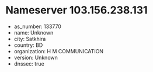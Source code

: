 # Nameserver 103.156.238.131

* as_number: 133770
* name: Unknown
* city: Satkhira
* country: BD
* organization: H M COMMUNICATION
* version: Unknown
* dnssec: true
